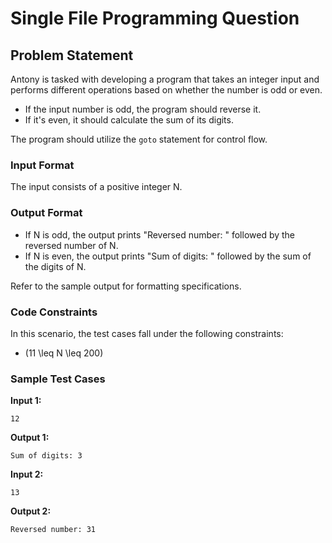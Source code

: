 # Single File Programming Question

## Problem Statement

Antony is tasked with developing a program that takes an integer input and performs different operations based on whether the number is odd or even.

- If the input number is odd, the program should reverse it.
- If it's even, it should calculate the sum of its digits.

The program should utilize the `goto` statement for control flow.

### Input Format

The input consists of a positive integer N.

### Output Format

- If N is odd, the output prints "Reversed number: " followed by the reversed number of N.
- If N is even, the output prints "Sum of digits: " followed by the sum of the digits of N.

Refer to the sample output for formatting specifications.

### Code Constraints

In this scenario, the test cases fall under the following constraints:

- (11 \\leq N \\leq 200)

### Sample Test Cases

**Input 1:**

```
12
```

**Output 1:**

```
Sum of digits: 3
```

**Input 2:**

```
13
```

**Output 2:**

```
Reversed number: 31
```
